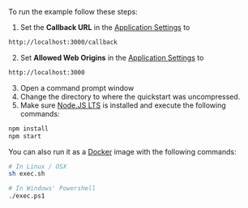 To run the example follow these steps:

1. Set the **Callback URL** in the [Application Settings](${manage_url}/#/applications/${account.clientId}/settings) to
```bash
http://localhost:3000/callback
```
2. Set **Allowed Web Origins** in the [Application Settings](${manage_url}/#/applications/${account.clientId}/settings) to
```bash
http://localhost:3000
```
3. Open a command prompt window
4. Change the directory to where the quickstart was uncompressed.
5. Make sure [Node.JS LTS](https://nodejs.org/en/download/) is installed and execute the following commands:
```bash
npm install
npm start
```
You can also run it as a [Docker](https://www.docker.com) image with the following commands:

```bash
# In Linux / OSX
sh exec.sh

# In Windows' Powershell
./exec.ps1
```